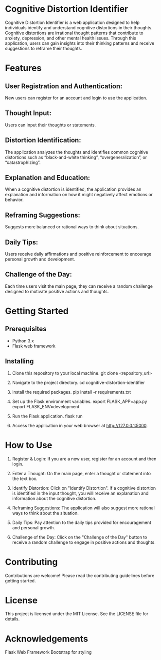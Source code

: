# Cognitive Distortion Identifier
Cognitive Distortion Identifier is a web application designed to help individuals identify and understand cognitive distortions in their thoughts. Cognitive distortions are irrational thought patterns that contribute to anxiety, depression, and other mental health issues. Through this application, users can gain insights into their thinking patterns and receive suggestions to reframe their thoughts.

# Features
## User Registration and Authentication:
New users can register for an account and login to use the application.
## Thought Input:
Users can input their thoughts or statements.
## Distortion Identification:
The application analyzes the thoughts and identifies common cognitive distortions such as “black-and-white thinking”, “overgeneralization”, or “catastrophizing”.
## Explanation and Education:
When a cognitive distortion is identified, the application provides an explanation and information on how it might negatively affect emotions or behavior.
## Reframing Suggestions:
Suggests more balanced or rational ways to think about situations.
## Daily Tips:
Users receive daily affirmations and positive reinforcement to encourage personal growth and development.
## Challenge of the Day:
Each time users visit the main page, they can receive a random challenge designed to motivate positive actions and thoughts.

# Getting Started
## Prerequisites
- Python 3.x
- Flask web framework

## Installing
1. Clone this repository to your local machine.
git clone <repository_url>

2. Navigate to the project directory.
cd cognitive-distortion-identifier

3. Install the required packages.
pip install -r requirements.txt

4. Set up the Flask environment variables.
export FLASK_APP=app.py
export FLASK_ENV=development

5. Run the Flask application.
flask run

6. Access the application in your web browser at http://127.0.0.1:5000.

# How to Use
1. Register & Login: If you are a new user, register for an account and then login.

2. Enter a Thought: On the main page, enter a thought or statement into the text box.

3. Identify Distortion: Click on "Identify Distortion". If a cognitive distortion is identified in the input thought, you will receive an explanation and information about the cognitive distortion.

4. Reframing Suggestions: The application will also suggest more rational ways to think about the situation.

6. Daily Tips: Pay attention to the daily tips provided for encouragement and personal growth.

7. Challenge of the Day: Click on the "Challenge of the Day" button to receive a random challenge to engage in positive actions and thoughts.

# Contributing
Contributions are welcome! Please read the contributing guidelines before getting started.

# License
This project is licensed under the MIT License. See the LICENSE file for details.

# Acknowledgements
Flask Web Framework
Bootstrap for styling